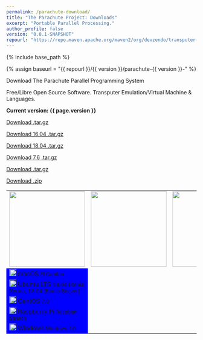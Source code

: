 ```yaml
---
permalink: /parachute-download/
title: "The Parachute Project: Downloads"
excerpt: "Portable Parallel Processing."
author_profile: false
version: "0.0.1-SNAPSHOT"
repourl: "https://repo.maven.apache.org/maven2/org/devzendo/transputer-emulator"
---
```


{% include base_path %}

{% assign baseurl = "{{ repourl }}/{{ version }}/parachute-{{ version }}-" %}

Download The Parachute Parallel Programming System

Free/Libre Open Source Software. Transputer Emulation/Virtual Machine & Languages.


<p/>
<b>Current version: {{ page.version }}</b>
<p/>

<table>
<tbody>
<tr>
  <td> <img src="{{ base_path }}/images/apple-logo-old-white.png" height=200 width=200> </td>
  <td> <img src="{{ base_path }}/images/ubuntu-logo32.png"height=200 width=200> </td>
  <td> <img src="{{ base_path }}/images/centos-logo-transparent.png"height=200 width=200> </td>
  <td> <img src="{{ base_path }}/images/raspberry-pi-logo-white.png"height=200 width=200> </td>
  <td> <img src="{{ base_path }}/images/windows-logo-transparent.png"height=200 width=200> </td>
</tr>
<tr>
  <td bgcolor="#0000FF"> <img src="{{ base_path }}/images/download-white.svg" width=18px height=18px>
    macOS
    <small>El Capitan</small>
  </td>
  <p/>
  <a href="{{ baseurl }}-mac-x86_64.tar.gz">Download .tar.gz</a>
</tr>
<tr>
  <td bgcolor="#0000FF"> <img src="{{ base_path }}/images/download-white.svg" width=18px height=18px>
    Ubuntu LTS
    <small>16.04 (Xenial Xerus), 18.04 (Bionic Beaver)</small>
  </td>
  <p/>
  <a href="{{ baseurl }}-ubuntu-16.04-linux-x86_64.tar.gz">Download 16.04 .tar.gz</a>
  <p/>
  <a href="{{ baseurl }}-ubuntu-18.04-linux-x86_64.tar.gz">Download 18.04 .tar.gz</a>
</tr>
<tr>
  <td bgcolor="#0000FF"> <img src="{{ base_path }}/images/download-white.svg" width=18px height=18px>
    CentOS
    <small>7.6</small>
  </td>
  <p/>
  <a href="{{ baseurl }}-centos-7-linux-x86_64.tar.gz">Download 7.6 .tar.gz</a>
</tr>
<tr>
  <td bgcolor="#0000FF"> <img src="{{ base_path }}/images/download-white.svg" width=18px height=18px>
    Raspberry Pi
    <small>Raspbian Stretch</small>
  </td>
  <p/>
  <a href="{{ baseurl }}-raspbian-9-linux-arm_32.tar.gz">Download .tar.gz</a>
</tr>
<tr>
  <td bgcolor="#0000FF"> <img src="{{ base_path }}/images/download-white.svg" width=18px height=18px>
    Windows
    <small>Windows 10</small>
  </td>
  <p/>
  <a href="{{ baseurl }}-windows-x86_64.zip">Download .zip</a>
</tr>
</tbody>
</table>

